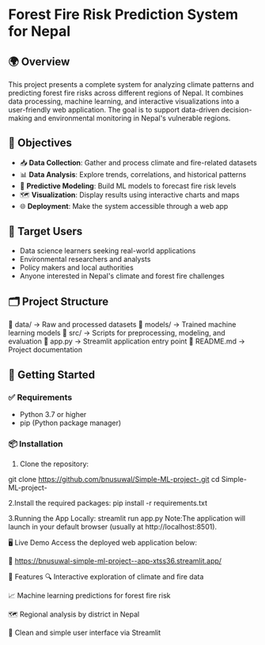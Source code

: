 # Forest Fire Risk Prediction System for Nepal

## 🌍 Overview

This project presents a complete system for analyzing climate patterns and predicting forest fire risks across different regions of Nepal. It combines data processing, machine learning, and interactive visualizations into a user-friendly web application. The goal is to support data-driven decision-making and environmental monitoring in Nepal's vulnerable regions.

## 🎯 Objectives

- 📥 **Data Collection**: Gather and process climate and fire-related datasets
- 📊 **Data Analysis**: Explore trends, correlations, and historical patterns
- 🤖 **Predictive Modeling**: Build ML models to forecast fire risk levels
- 🗺️ **Visualization**: Display results using interactive charts and maps
- 🌐 **Deployment**: Make the system accessible through a web app

## 👤 Target Users

- Data science learners seeking real-world applications
- Environmental researchers and analysts
- Policy makers and local authorities
- Anyone interested in Nepal's climate and forest fire challenges

## 🗂️ Project Structure

📁 data/ → Raw and processed datasets
📁 models/ → Trained machine learning models
📁 src/ → Scripts for preprocessing, modeling, and evaluation
📄 app.py → Streamlit application entry point
📄 README.md → Project documentation

## 🚀 Getting Started

### ✅ Requirements

- Python 3.7 or higher
- pip (Python package manager)

### 📦 Installation

1. Clone the repository:

git clone https://github.com/bnusuwal/Simple-ML-project-.git
cd Simple-ML-project-

2.Install the required packages:
pip install -r requirements.txt

3.Running the App Locally:
streamlit run app.py
Note:The application will launch in your default browser (usually at http://localhost:8501).

🖥️ Live Demo
Access the deployed web application below:

🔗 https://bnusuwal-simple-ml-project--app-xtss36.streamlit.app/

📌 Features
🔍 Interactive exploration of climate and fire data

📈 Machine learning predictions for forest fire risk

🗺️ Regional analysis by district in Nepal

👤 Clean and simple user interface via Streamlit
